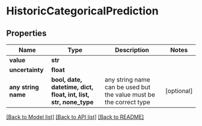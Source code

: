 # HistoricCategoricalPrediction


## Properties
Name | Type | Description | Notes
------------ | ------------- | ------------- | -------------
**value** | **str** |  | 
**uncertainty** | **float** |  | 
**any string name** | **bool, date, datetime, dict, float, int, list, str, none_type** | any string name can be used but the value must be the correct type | [optional]

[[Back to Model list]](../README.md#documentation-for-models) [[Back to API list]](../README.md#documentation-for-api-endpoints) [[Back to README]](../README.md)


